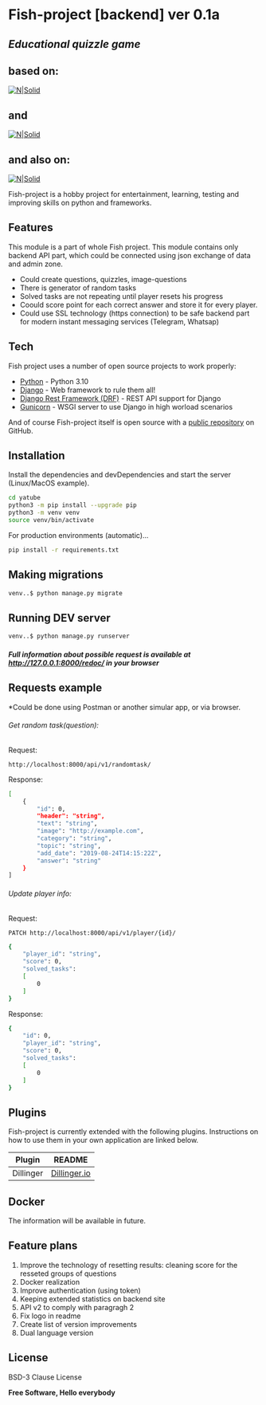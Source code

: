 # Fish-project [backend] ver 0.1a
## _Educational quizzle game_
## based on:
[![N|Solid](https://static.djangoproject.com/img/logos/django-logo-negative.svg)](https://www.djangoproject.com/)
## and
[![N|Solid](https://www.django-rest-framework.org/img/logo.png)](https://www.django-rest-framework.org/)
## and also on:
[![N|Solid](https://cdn.icon-icons.com/icons2/2699/PNG/512/gunicorn_logo_icon_170045.png)](https://gunicorn.org/)

Fish-project is a hobby project for entertainment, learning, testing and improving skills on python and frameworks.


## Features
This module is a part of whole Fish project. This module contains only backend API part, which could be connected using json exchange of data and admin zone.

- Could create questions, quizzles, image-questions
- There is generator of random tasks
- Solved tasks are not repeating until player resets his progress
- Coould score point for each correct answer and store it for every player.
- Could use SSL technology (https connection) to be safe backend part for modern instant messaging services (Telegram, Whatsap)

## Tech

Fish project uses a number of open source projects to work properly:

- [Python] - Python 3.10
- [Django] - Web framework to rule them all!
- [Django Rest Framework (DRF)] - REST API support for Django
- [Gunicorn] - WSGI server to use Django in high worload scenarios


And of course Fish-project itself is open source with a [public repository][Rexant-b2k]
 on GitHub.

## Installation


Install the dependencies and devDependencies and start the server (Linux/MacOS example).

```sh
cd yatube
python3 -m pip install --upgrade pip
python3 -m venv venv
source venv/bin/activate
```

For production environments (automatic)...

```sh
pip install -r requirements.txt
```


## Making migrations
```sh
venv..$ python manage.py migrate
```

## Running DEV server
```sh
venv..$ python manage.py runserver
```

##### Full information about possible request is available at **http://127.0.0.1:8000/redoc/ in your browser**

## Requests example
*Could be done using Postman or another simular app, or via browser.
###### Get random task(question):
Request:
```
http://localhost:8000/api/v1/randomtask/
```
Response:
```sh
[
    {
        "id": 0,
        "header": "string",
        "text": "string",
        "image": "http://example.com",
        "category": "string",
        "topic": "string",
        "add_date": "2019-08-24T14:15:22Z",
        "answer": "string"
    }
]
```
###### Update player info:
Request:
```
PATCH http://localhost:8000/api/v1/player/{id}/
```
```sh
{
    "player_id": "string",
    "score": 0,
    "solved_tasks": 
    [
        0
    ]
}
```

Response:
```sh
{
    "id": 0,
    "player_id": "string",
    "score": 0,
    "solved_tasks": 
    [
        0
    ]
}
```


## Plugins

Fish-project is currently extended with the following plugins.
Instructions on how to use them in your own application are linked below.

| Plugin    | README         |
| ----------| -------------- |
| Dillinger | [Dillinger.io] |

## Docker

The information will be available in future.

## Feature plans
1. Improve the technology of resetting results: cleaning score for the resseted groups of questions
2. Docker realization
3. Improve authentication (using token)
4. Keeping extended statistics on backend site
5. API v2 to comply with paragragh 2
6. Fix logo in readme
7. Create list of version improvements
8. Dual language version

## License

BSD-3 Clause License

**Free Software, Hello everybody**

[//]: # (These are reference links used in the body of this note and get stripped out when the markdown processor does its job. There is no need to format nicely because it shouldn't be seen. Thanks SO - http://stackoverflow.com/questions/4823468/store-comments-in-markdown-syntax)

   [Rexant-b2k]: <https://github.com/Rexant-b2k>
   [git-repo-url]: <https://github.com/Rexant-b2k/Fish-project>
   [Django]: <https://www.djangoproject.com>
   [Python]: <https://www.python.org/>
   [Django Rest Framework (DRF)]: <https://www.django-rest-framework.org/>
   [Dillinger.io]: <https://dillinger.io/>
   [Gunicorn]: <https://gunicorn.org/>